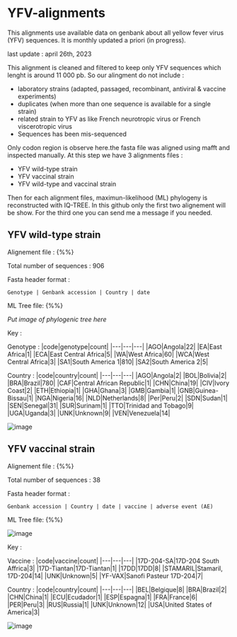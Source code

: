 # YFV-alignments
This alignments use available data on genbank about all yellow fever virus (YFV) sequences. It is monthly updated a priori (in progress). 

last update : april 26th, 2023

This alignment is cleaned and filtered to keep only YFV sequences which lenght is around 11 000 pb. So our alingment do not include : 
* laboratory strains (adapted, passaged, recombinant, antiviral & vaccine experiments)
* duplicates (when more than one sequence is available for a single strain)
* related strain to YFV as like French neurotropic virus or French viscerotropic virus
* Sequences has been mis-sequenced

Only codon region is observe here.the fasta file was aligned using mafft and inspected manually. At this step we have 3 alignments files :
* YFV wild-type strain
* YFV vaccinal strain
* YFV wild-type and vaccinal strain

Then for each alignment files, maximun-likelihood (ML) phylogeny is reconstructed with IQ-TREE. In this github only the first two alignement will be show. For the third one you can send me a message if you needed. 

## YFV wild-type strain
Alignement file : {%%}

Total number of sequences : 906

Fasta header format : 

`Genotype | Genbank accession | Country | date`

ML Tree file: {%%}

*Put image of phylogenic tree here*

Key :

Genotype :
|code|genotype|count|
|---|---|---|
|AGO|Angola|22|
|EA|East Africa|1|
|ECA|East Central Africa|5|
|WA|West Africa|60|
|WCA|West Central Africa|3|
|SA1|South America 1|810|
|SA2|South America 2|5|

Country :
|code|country|count|
|---|---|---|
|AGO|Angola|2|
|BOL|Bolivia|2|
|BRA|Brazil|780|
|CAF|Central African Republic|1|
|CHN|China|19|
|CIV|Ivory Coast|2|
|ETH|Ethiopia|1|
|GHA|Ghana|3|
|GMB|Gambia|1|
|GNB|Guinea-Bissau|1|
|NGA|Nigeria|16|
|NLD|Netherlands|8|
|Per|Peru|2|
|SDN|Sudan|1|
|SEN|Senegal|31|
|SUR|Surinam|1|
|TTO|Trinidad and Tobago|9|
|UGA|Uganda|3|
|UNK|Unknown|9|
|VEN|Venezuela|14|

![image](https://github.com/Snseli/YFV-alignments/assets/126793871/f73b8a91-6490-4b95-9e51-24aca5b6bfba)


## YFV vaccinal strain
Alignement file : {%%}

Total number of sequences : 38

Fasta header format : 

`Genbank accession | Country | date | vaccine | adverse event (AE)`

ML Tree file: {%%}

![image](https://github.com/Snseli/YFV-alignments/assets/126793871/d3184076-6576-42ad-8bce-aa467e98527f)


Key :

Vaccine :
|code|vaccine|count|
|---|---|---|
|17D-204-SA|17D-204 South Affrica|3|
|17D-Tiantan|17D-Tiantan|1|
|17DD|17DD|8|
|STAMARIL|Stamaril, 17D-204|14|
|UNK|Unknown|5|
|YF-VAX|Sanofi Pasteur 17D-204|7|

Country :
|code|country|count|
|---|---|---|
|BEL|Belgique|8|
|BRA|Brazil|2|
|CHN|China|1|
|ECU|Ecudador|1|
|ESP|Espagna|1|
|FRA|France|6|
|PER|Peru|3|
|RUS|Russia|1|
|UNK|Unknown|12|
|USA|United States of America|3|

![image](https://github.com/Snseli/YFV-alignments/assets/126793871/a5a60a6e-0103-4d74-972a-f3b8ad46718c)

